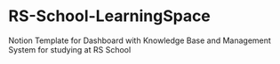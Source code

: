 # RS-School-LearningSpace
Notion Template for Dashboard with Knowledge Base and Management System for studying at RS School
